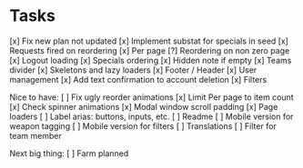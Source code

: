 # Tasks

[x] Fix new plan not updated
[x] Implement substat for specials in seed
[x] Requests fired on reordering
[x] Per page
[?] Reordering on non zero page
[x] Logout loading
[x] Specials ordering
[x] Hidden note if empty
[x] Teams divider
[x] Skeletons and lazy loaders
[x] Footer / Header
[x] User management
[x] Add text confirmation to account deletion
[x] Filters

Nice to have:
[ ] Fix ugly reorder animations
[x] Limit Per page to item count
[x] Check spinner animations
[x] Modal window scroll padding
[x] Page loaders
[ ] Label arias: buttons, inputs, etc.
[ ] Readme
[ ] Mobile version for weapon tagging
[ ] Mobile version for filters
[ ] Translations
[ ] Filter for team member

Next big thing:
[ ] Farm planned
